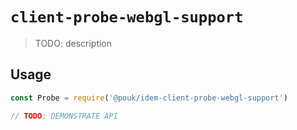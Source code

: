 # `client-probe-webgl-support`

> TODO: description

## Usage

```js
const Probe = require('@pouk/idem-client-probe-webgl-support')

// TODO: DEMONSTRATE API
```
